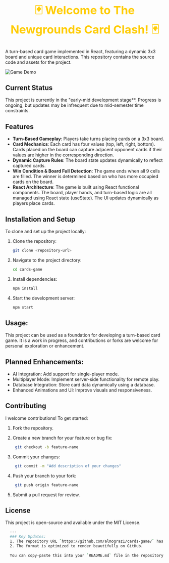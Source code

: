 <div align="center">
  <h1 style="color:#ffcc00; font-size: 36px;">🃏 Welcome to The Newgrounds Card Clash! 🃏</h1>
</div>

A turn-based card game implemented in React, featuring a dynamic 3x3 board and unique card interactions. This repository contains the source code and assets for the project.

![Game Demo](demo.gif)

## Current Status

This project is currently in the "early-mid development stage**. Progress is ongoing, but updates may be infrequent due to mid-semester time constraints.

## Features

- **Turn-Based Gameplay**: Players take turns placing cards on a 3x3 board. 
- **Card Mechanics**: Each card has four values (top, left, right, bottom). Cards placed on the board can capture adjacent opponent cards if their values are higher in the corresponding direction. 
- **Dynamic Capture Rules**: The board state updates dynamically to reflect captured cards.
- **Win Condition & Board Full Detection**: The game ends when all 9 cells are filled. The winner is determined based on who has more occupied cards on the board.
- **React Architecture**: The game is built using React functional components. The board, player hands, and turn-based logic are all managed using React state (useState). The UI updates dynamically as players place cards.

## Installation and Setup

To clone and set up the project locally:

1. Clone the repository:
   ```bash
   git clone <repository-url>
   
2. Navigate to the project directory:

   ```bash
   cd cards-game 

3. Install dependencies:

   ```bash
   npm install

4. Start the development server:

    ```bash
    npm start

## Usage:
This project can be used as a foundation for developing a turn-based card game.
It is a work in progress, and contributions or forks are welcome for personal exploration or enhancement.


## Planned Enhancements:
* AI Integration: Add support for single-player mode.
* Multiplayer Mode: Implement server-side functionality for remote play.
* Database Integration: Store card data dynamically using a database.
* Enhanced Animations and UI: Improve visuals and responsiveness.

## Contributing
I welcome contributions! To get started:

1. Fork the repository.

2. Create a new branch for your feature or bug fix:

   ```bash
    git checkout -b feature-name

3. Commit your changes:

   ```bash
    git commit -m "Add description of your changes"

4. Push your branch to your fork:

   ```bash
    git push origin feature-name

5. Submit a pull request for review.

## License
This project is open-source and available under the MIT License.

  ```bash
    ---
    ### Key Updates:
    1. The repository URL `https://github.com/almograz1/cards-game/` has been added to the cloning step.
    2. The format is optimized to render beautifully on GitHub.
    
    You can copy-paste this into your `README.md` file in the repository. Let me know if you need help with anything else!
